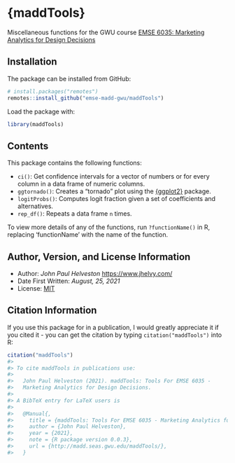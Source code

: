 
<!-- README.md is generated from README.Rmd. Please edit that file -->

# {maddTools}

<!-- badges: start -->

<!-- badges: end -->

Miscellaneous functions for the GWU course [EMSE 6035: Marketing
Analytics for Design Decisions](https://madd.seas.gwu.edu/)

## Installation

The package can be installed from GitHub:

``` r
# install.packages("remotes")
remotes::install_github("emse-madd-gwu/maddTools")
```

Load the package with:

``` r
library(maddTools)
```

## Contents

This package contains the following functions:

  - `ci()`: Get confidence intervals for a vector of numbers or for
    every column in a data frame of numeric columns.
  - `ggtornado()`: Creates a “tornado” plot using the
    [{ggplot2}](https://ggplot2.tidyverse.org/) package.
  - `logitProbs()`: Computes logit fraction given a set of coefficients
    and alternatives.
  - `rep_df()`: Repeats a data frame `n` times.

To view more details of any of the functions, run `?functionName()` in
R, replacing ‘functionName’ with the name of the function.

## Author, Version, and License Information

  - Author: *John Paul Helveston* <https://www.jhelvy.com/>
  - Date First Written: *August, 25, 2021*
  - License:
    [MIT](https://github.com/emse-madd-gwu/maddTools/blob/master/LICENSE.md)

## Citation Information

If you use this package for in a publication, I would greatly appreciate
it if you cited it - you can get the citation by typing
`citation("maddTools")` into R:

``` r
citation("maddTools")
#> 
#> To cite maddTools in publications use:
#> 
#>   John Paul Helveston (2021). maddTools: Tools For EMSE 6035 -
#>   Marketing Analytics for Design Decisions.
#> 
#> A BibTeX entry for LaTeX users is
#> 
#>   @Manual{,
#>     title = {maddTools: Tools For EMSE 6035 - Marketing Analytics for Design Decisions},
#>     author = {John Paul Helveston},
#>     year = {2021},
#>     note = {R package version 0.0.3},
#>     url = {http://madd.seas.gwu.edu/maddTools/},
#>   }
```
